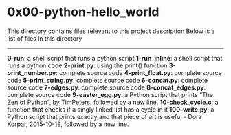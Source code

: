 # 0x00-python-hello_world

This directory contains files relevant to this project description
Below is a list of files in this directory

---

**0-run**: a shell script that runs a python script
**1-run_inline**: a shell script that runs a python code
**2-print.py**: using the print() function
**3-print_number.py**: complete source code
**4-print_float.py**: complete source code
**5-print_string.py**: complete source code
**6-concat.py**: complete source code
**7-edges.py**: complete source code
**8-concat_edges.py**: complete source code
**9-easter_egg.py**: a Python script that prints “The Zen of Python”, by TimPeters, followed by a new line.
**10-check_cycle.c**: a function that checks if a singly linked list has a cycle in it
**100-write.py**: a Python script that prints exactly and that piece of art is useful - Dora Korpar, 2015-10-19, followed by a new line.


